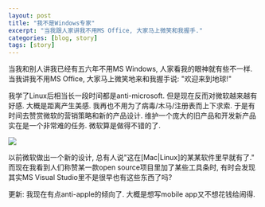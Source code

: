 ```yaml
---
layout: post
title: "我不是Windows专家"
excerpt: "当我跟人家讲我不用MS Office, 大家马上微笑和我握手."
categories: [blog, story]
tags: [story]
---
```


当我和别人讲我已经有五六年不用MS Windows, 人家看我的眼神就有些不一样. 
当我讲我不用MS Office, 大家马上微笑地来和我握手说: "欢迎来到地球!"

我学了Linux后相当长一段时间都是anti-microsoft. 但是现在反而对微软越来越有好感. 
大概是距离产生美感. 我再也不用为了病毒/木马/注册表而上下求索. 
于是有时间去赞赏微软的营销策略和新的产品设计. 维护一个庞大的旧产品和开发新产品实在是一个非常难的任务. 微软算是做得不错的了. 

![](https://sites.google.com/site/c2teckoo/programmer/images/blue-screen.png)

以前微软做出一个新的设计, 总有人说"这在[Mac|Linux]的某某软件里早就有了." 而现在我看到人们称赞某一款open source项目里加了某些工具条时, 有时会发现其实MS Visual Studio里不是很早也有这些东西了吗?

更新: 我现在有点anti-apple的倾向了. 大概是想写mobile app又不想花钱给闹得. 

